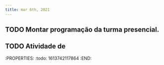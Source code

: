 ```yaml
---
title: mar 6th, 2021
---
```


## TODO Montar programação da turma presencial.

## TODO Atividade de 
:PROPERTIES:
:todo: 1613742117864
:END:
